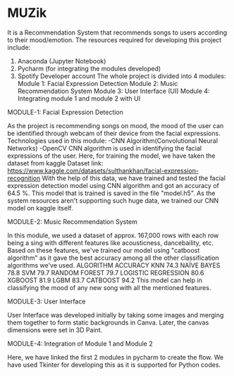 # MUZik
It is a Recommendation System that recommends songs to users according to their mood/emotion.
The resources required for developing this project include:
  1. Anaconda (Jupyter Notebook)
  2. Pycharm (for integrating the modules developed)
  3. Spotify Developer account
The whole project is divided into 4 modules:
Module 1: Facial Expression Detection
Module 2: Music Recommendation System
Module 3: User Interface (UI)
Module 4: Integrating module 1 and module 2 with UI

MODULE-1: Facial Expression Detection

As the project is recommending songs on mood, the mood of the user can be identified through webcam of their device from the facial expressions.
Technologies used in this module:
  -CNN Algorithm(Convolutional Neural Networks)
  -OpenCV
 CNN algorithm is used in identifying the facial expressions of the user.
 Here, for training the model, we have taken the dataset from kaggle
 Dataset link: https://www.kaggle.com/datasets/sulthankhan/facial-expression-recognition
 With the help of this data, we have trained and tested the facial expression detection model using CNN algorithm and got an accuracy of 64.5 %.
 This model that is trained is saved in the file "model.h5".
 As the system resources aren't supporting such huge data, we trained our CNN model on kaggle itself.
 
 MODULE-2: Music Recommendation System
 
 In this module, we used a dataset of approx. 167,000 rows with each row being a sing with different features like acousticness, dancebaility, etc.
 Based on these features, we've trained our model using "catboost algorithm" as it gave the best accuracy among all the other classification algorithms we've used.
                                                              ALGORITHM                ACCURACY
                                                              KNN	                       74.3
                                                              NAÏVE BAYES 	             78.8
                                                              SVM	                       79.7
                                                              RANDOM FOREST	             79.7
                                                              LOGISTIC REGRESSION	       80.6
                                                              XGBOOST	                   81.9
                                                              LGBM	                     83.7
                                                              CATBOOST	                 94.2
This model can help in classifying the mood of any new song with all the mentioned features.

MODULE-3: User Interface

User Interface was developed initially by taking some images and merging them together to form static backgrounds in Canva.
Later, the canvas dimensions were set in 3D Paint.

MODULE-4: Integration of Module 1 and Module 2

Here, we have linked the first 2 modules in pycharm to create the flow.
We have used Tkinter for developing this as it is supported for Python codes.



